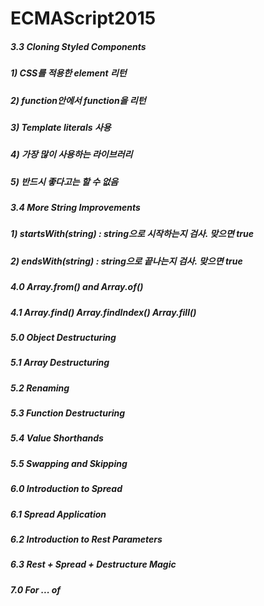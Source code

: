 # ECMAScript2015

##### 3.3 Cloning Styled Components
##### 1) CSS를 적용한 element 리턴
##### 2) function안에서 function을 리턴
##### 3) Template literals 사용
##### 4) 가장 많이 사용하는 라이브러리
##### 5) 반드시 좋다고는 할 수 없음

##### 3.4 More String Improvements
##### 1) startsWith(string) : string으로 시작하는지 검사. 맞으면 true
##### 2) endsWith(string) : string으로 끝나는지 검사. 맞으면 true

##### 4.0 Array.from() and Array.of()

##### 4.1 Array.find() Array.findIndex() Array.fill()

##### 5.0 Object Destructuring
##### 5.1 Array Destructuring
##### 5.2 Renaming
##### 5.3 Function Destructuring
##### 5.4 Value Shorthands
##### 5.5 Swapping and Skipping

##### 6.0 Introduction to Spread
##### 6.1 Spread Application
##### 6.2 Introduction to Rest Parameters
##### 6.3 Rest + Spread + Destructure Magic

##### 7.0 For ... of
